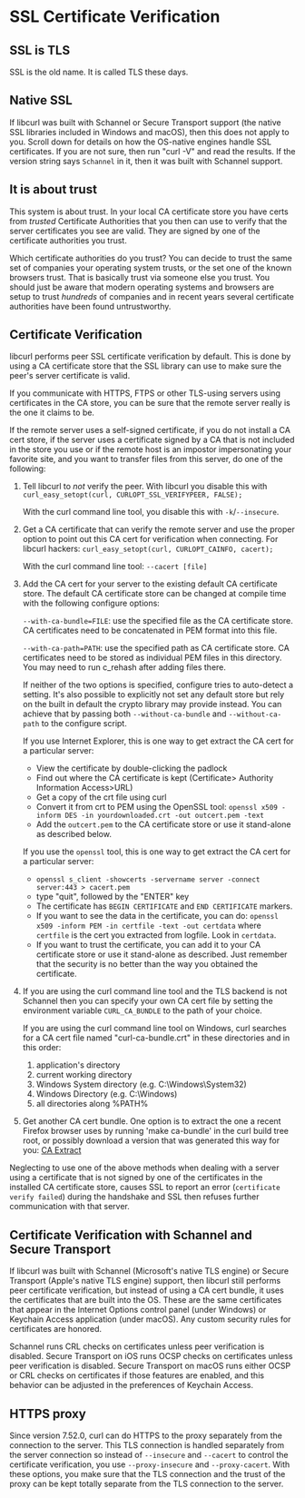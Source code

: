 <!--
Copyright (C) Daniel Stenberg, <daniel@haxx.se>, et al.

SPDX-License-Identifier: curl
-->

SSL Certificate Verification
============================

SSL is TLS
----------

SSL is the old name. It is called TLS these days.

Native SSL
----------

If libcurl was built with Schannel or Secure Transport support (the native SSL
libraries included in Windows and macOS), then this does not apply to
you. Scroll down for details on how the OS-native engines handle SSL
certificates. If you are not sure, then run "curl -V" and read the results. If
the version string says `Schannel` in it, then it was built with Schannel
support.

It is about trust
-----------------

This system is about trust. In your local CA certificate store you have certs
from *trusted* Certificate Authorities that you then can use to verify that
the server certificates you see are valid. They are signed by one of the
certificate authorities you trust.

Which certificate authorities do you trust? You can decide to trust the same
set of companies your operating system trusts, or the set one of the known
browsers trust. That is basically trust via someone else you trust. You should
just be aware that modern operating systems and browsers are setup to trust
*hundreds* of companies and in recent years several certificate authorities
have been found untrustworthy.

Certificate Verification
------------------------

libcurl performs peer SSL certificate verification by default. This is done
by using a CA certificate store that the SSL library can use to make sure the
peer's server certificate is valid.

If you communicate with HTTPS, FTPS or other TLS-using servers using
certificates in the CA store, you can be sure that the remote server really is
the one it claims to be.

If the remote server uses a self-signed certificate, if you do not install a CA
cert store, if the server uses a certificate signed by a CA that is not
included in the store you use or if the remote host is an impostor
impersonating your favorite site, and you want to transfer files from this
server, do one of the following:

 1. Tell libcurl to *not* verify the peer. With libcurl you disable this with
    `curl_easy_setopt(curl, CURLOPT_SSL_VERIFYPEER, FALSE);`

    With the curl command line tool, you disable this with `-k`/`--insecure`.

 2. Get a CA certificate that can verify the remote server and use the proper
    option to point out this CA cert for verification when connecting. For
    libcurl hackers: `curl_easy_setopt(curl, CURLOPT_CAINFO, cacert);`

    With the curl command line tool: `--cacert [file]`

 3. Add the CA cert for your server to the existing default CA certificate
    store. The default CA certificate store can be changed at compile time with
    the following configure options:

    `--with-ca-bundle=FILE`: use the specified file as the CA certificate
    store. CA certificates need to be concatenated in PEM format into this
    file.

    `--with-ca-path=PATH`: use the specified path as CA certificate store. CA
    certificates need to be stored as individual PEM files in this directory.
    You may need to run c_rehash after adding files there.

    If neither of the two options is specified, configure tries to auto-detect
    a setting. It's also possible to explicitly not set any default store but
    rely on the built in default the crypto library may provide instead. You
    can achieve that by passing both `--without-ca-bundle` and
    `--without-ca-path` to the configure script.

    If you use Internet Explorer, this is one way to get extract the CA cert
    for a particular server:

     - View the certificate by double-clicking the padlock
     - Find out where the CA certificate is kept (Certificate>
       Authority Information Access>URL)
     - Get a copy of the crt file using curl
     - Convert it from crt to PEM using the OpenSSL tool:
       `openssl x509 -inform DES -in yourdownloaded.crt -out outcert.pem -text`
     - Add the `outcert.pem` to the CA certificate store or use it stand-alone
       as described below.

    If you use the `openssl` tool, this is one way to get extract the CA cert
    for a particular server:

     - `openssl s_client -showcerts -servername server -connect server:443 > cacert.pem`
     - type "quit", followed by the "ENTER" key
     - The certificate has `BEGIN CERTIFICATE` and `END CERTIFICATE` markers.
     - If you want to see the data in the certificate, you can do: `openssl
       x509 -inform PEM -in certfile -text -out certdata` where `certfile` is
       the cert you extracted from logfile. Look in `certdata`.
     - If you want to trust the certificate, you can add it to your CA
       certificate store or use it stand-alone as described. Just remember that
       the security is no better than the way you obtained the certificate.

 4. If you are using the curl command line tool and the TLS backend is not
    Schannel then you can specify your own CA cert file by setting the
    environment variable `CURL_CA_BUNDLE` to the path of your choice.

    If you are using the curl command line tool on Windows, curl searches for
    a CA cert file named "curl-ca-bundle.crt" in these directories and in this
    order:
      1. application's directory
      2. current working directory
      3. Windows System directory (e.g. C:\Windows\System32)
      4. Windows Directory (e.g. C:\Windows)
      5. all directories along %PATH%

 5. Get another CA cert bundle. One option is to extract the one a recent
    Firefox browser uses by running 'make ca-bundle' in the curl build tree
    root, or possibly download a version that was generated this way for you:
    [CA Extract](https://curl.se/docs/caextract.html)

Neglecting to use one of the above methods when dealing with a server using a
certificate that is not signed by one of the certificates in the installed CA
certificate store, causes SSL to report an error (`certificate verify failed`)
during the handshake and SSL then refuses further communication with that
server.

Certificate Verification with Schannel and Secure Transport
-----------------------------------------------------------

If libcurl was built with Schannel (Microsoft's native TLS engine) or Secure
Transport (Apple's native TLS engine) support, then libcurl still performs
peer certificate verification, but instead of using a CA cert bundle, it uses
the certificates that are built into the OS. These are the same certificates
that appear in the Internet Options control panel (under Windows) or Keychain
Access application (under macOS). Any custom security rules for certificates
are honored.

Schannel runs CRL checks on certificates unless peer verification is disabled.
Secure Transport on iOS runs OCSP checks on certificates unless peer
verification is disabled. Secure Transport on macOS runs either OCSP or CRL
checks on certificates if those features are enabled, and this behavior can be
adjusted in the preferences of Keychain Access.

HTTPS proxy
-----------

Since version 7.52.0, curl can do HTTPS to the proxy separately from the
connection to the server. This TLS connection is handled separately from the
server connection so instead of `--insecure` and `--cacert` to control the
certificate verification, you use `--proxy-insecure` and `--proxy-cacert`.
With these options, you make sure that the TLS connection and the trust of the
proxy can be kept totally separate from the TLS connection to the server.
